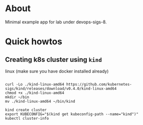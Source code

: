 # About

Minimal example app for lab under devops-sigs-8.

# Quick howtos
## Creating k8s cluster using `kind`

linux (make sure you have docker installed already)
```shell

curl -Lo ./kind-linux-amd64 https://github.com/kubernetes-sigs/kind/releases/download/v0.4.0/kind-linux-amd64
chmod +x ./kind-linux-amd64
mkdir ~/bin
mv ./kind-linux-amd64 ~/bin/kind

kind create cluster
export KUBECONFIG="$(kind get kubeconfig-path --name="kind")"
kubectl cluster-info
```
